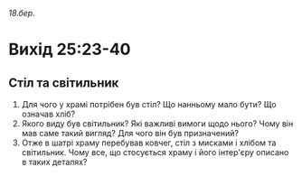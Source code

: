 
_18.бер._

# Вихід 25:23-40

## Стіл та світильник
1. Для чого у храмі потрібен був стіл? Що нанньому мало бути? Що означав хліб?
2. Якого виду був світильник? Які важливі вимоги щодо нього? Чому він мав саме такий вигляд? Для чого він був призначений?
3. Отже в шатрі храму перебував ковчег, стіл з мисками і хлібом та світильник. Чому все, що стосується храму і його інтер'єру описано в таких деталях?
